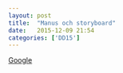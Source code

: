 ```yaml
---
layout: post
title:  "Manus och storyboard"
date:   2015-12-09 21:54
categories: ['DD15']
---
```


<a href="http://google.se">Google</a>